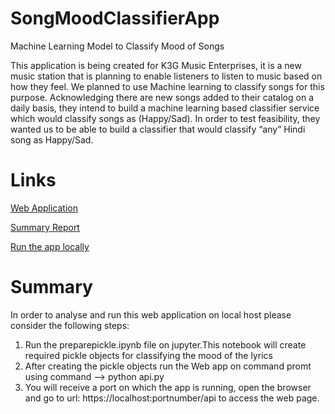 # SongMoodClassifierApp

Machine Learning Model to Classify Mood of Songs

This application is being created for K3G Music Enterprises, it is a new music station that is planning to enable listeners to listen to music based on how they feel. We planned to use Machine learning to classify songs for this purpose. Acknowledging there are new songs added to their catalog on a daily basis, they intend to build a machine learning based classifier service which would classify songs as (Happy/Sad). In order to test feasibility, they wanted us to be able to build a classifier that would classify “any” Hindi song as Happy/Sad.

# Links

[Web Application](https://song-mood-pred-app.herokuapp.com/api)

[Summary Report]()

[Run the app locally](https://youtu.be/LRMoRKkJjfk)

# Summary

In order to analyse and run this web application on local host please consider the following steps:
1. Run the preparepickle.ipynb file on jupyter.This notebook will create required pickle objects for classifying the mood of the lyrics
2. After creating the pickle objects run the Web app on command promt using command --> python api.py
3. You will receive a port on which the app is running, open the browser and go to url: https://localhost:portnumber/api to access the web page.
